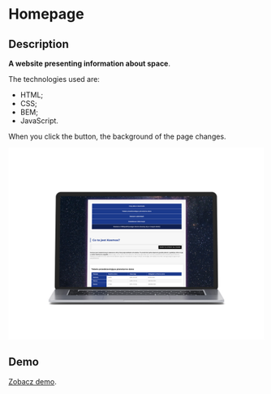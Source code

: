 # Homepage
## Description

**A website presenting information about space**.

 The technologies used are: 
 - HTML;
 - CSS;
 - BEM;
 - JavaScript. 
 
 When you click the button, the background of the page changes.

![alt text for screen readers](img/Screen.jpg "Homepage")

## Demo
[Zobacz demo](https://pawel-paluch.github.io/homepage/).